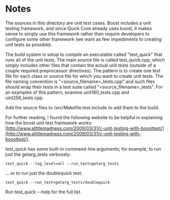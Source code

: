 # Notes
The sources in this directory are unit test cases.  Boost includes a
unit testing framework, and since Quick Core already uses boost, it makes
sense to simply use this framework rather than require developers to
configure some other framework (we want as few impediments to creating
unit tests as possible).

The build system is setup to compile an executable called "test_quick"
that runs all of the unit tests.  The main source file is called
test_quick.cpp, which simply includes other files that contain the
actual unit tests (outside of a couple required preprocessor
directives).  The pattern is to create one test file for each class or
source file for which you want to create unit tests.  The file naming
convention is "<source_filename>_tests.cpp" and such files should wrap
their tests in a test suite called "<source_filename>_tests".  For an
examples of this pattern, examine uint160_tests.cpp and
uint256_tests.cpp.

Add the source files to /src/Makefile.test.include to add them to the build.

For further reading, I found the following website to be helpful in
explaining how the boost unit test framework works:
[http://www.alittlemadness.com/2009/03/31/c-unit-testing-with-boosttest/](http://www.alittlemadness.com/2009/03/31/c-unit-testing-with-boosttest/).

test_quick has some built-in command-line arguments; for
example, to run just the getarg_tests verbosely:

    test_quick --log_level=all --run_test=getarg_tests

... or to run just the doublequick test:

    test_quick --run_test=getarg_tests/doublequick

Run  test_quick --help   for the full list.

